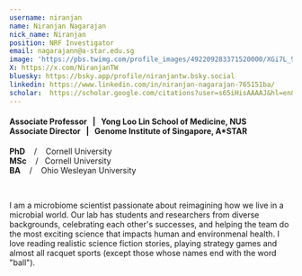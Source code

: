 ```yaml
---
username: niranjan
name: Niranjan Nagarajan
nick_name: Niranjan
position: NRF Investigator
email: nagarajann@a-star.edu.sg
image: 'https://pbs.twimg.com/profile_images/492209283371520000/XGi7L_94_400x400.jpeg'
X: https://x.com/NiranjanTW
bluesky: https://bsky.app/profile/niranjantw.bsky.social
linkedin: https://www.linkedin.com/in/niranjan-nagarajan-765151ba/
scholar:  https://scholar.google.com/citations?user=s65iHisAAAAJ&hl=en&oi=ao
---
```


<h4>
Associate Professor &nbsp; | &nbsp;  Yong Loo Lin School of Medicine, NUS <br> Associate Director &nbsp; | &nbsp;  Genome Institute of Singapore, A*STAR </h4>


**PhD** &nbsp;&nbsp; / &nbsp;&nbsp; Cornell University<br>
**MSc** &nbsp;&nbsp; / &nbsp;&nbsp;Cornell University<br>
**BA** &nbsp;&nbsp; / &nbsp;&nbsp;  Ohio Wesleyan University

<br/>

I am a microbiome scientist passionate about reimagining how we live in a microbial world. Our lab has students and researchers from diverse backgrounds, celebrating each other's successes, and helping the team do the most exciting science that impacts human and environmenal health. I love reading realistic science fiction stories, playing strategy games and almost all racquet sports (except those whose names end with the word "ball").
